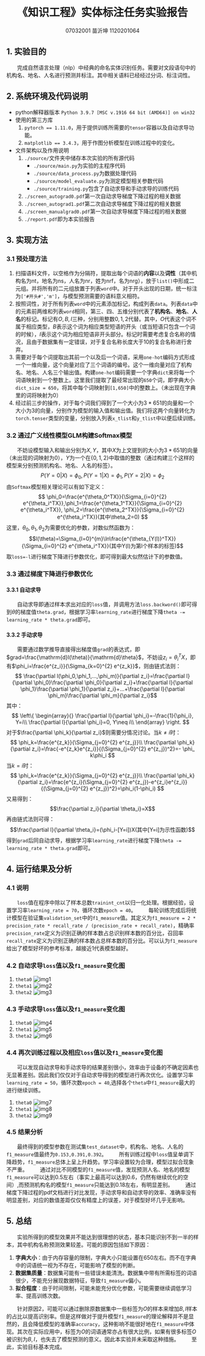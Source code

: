 <h1 align = "center">《知识工程》实体标注任务实验报告</h1>
<p align = "center">07032001 苗沂坤 1120201064</p>

## 1. 实验目的
&emsp;&emsp;完成自然语言处理（nlp）中经典的命名实体识别任务。需要对文段语句中的机构名、地名、人名进行预测并标注。其中相关语料已经经过分词、标注词性。

## 2. 系统环境及代码说明
* python解释器版本
`Python 3.9.7 [MSC v.1916 64 bit (AMD64)] on win32`
* 使用的第三方库
  1. `pytorch == 1.11.0`，用于提供训练所需要的`tensor`容器以及自动求导功能。
  2. `matplotlib == 3.4.3`，用于作图分析模型在训练过程中的变化。
* 文件架构以及作用说明
  1. `./source/`文件夹中储存本次实验的所有源代码
     - `./source/main.py`为实验的主程序代码
     - `./source/data_process.py`为数据处理代码
     - `./source/model_evaluate.py`为测定模型相关参数代码
     - `./source/training.py`包含了自动求导和手动求导的训练代码
  2. `./screen_autograd0.pdf`第一次自动求导梯度下降过程的相关数据
  3. `./screen_autograd1.pdf`第二次自动求导梯度下降过程的相关数据
  4. `./screen_manualgrad0.pdf`第一次自动求导梯度下降过程的相关数据
  5. `./report.pdf`即为本实验报告
## 3. 实现方法
### 3.1 预处理方法
1. 扫描语料文件，以空格作为分隔符，提取出每个词语的**内容**以及**词性**（其中机构名为nt，地名为ns，人名为nr，姓为nrf，名为nrg），放于`list()`中形成二元组。并将所有的二元组放置于列表`word`中。对于开头出现的日期，统一标注为`['#开头#','m']`，与模型预测需要的语料意义相符。
2. 按照词性，对于所有列表`word`中的元素添加标记，构成列表`data`。列表`data`中的元素前两维和列表`word`相同，第三、四、五维分别代表了**机构名**、**地名**、**人名**的标记。标记有$O,B,I$三种，分别用整数$0,1,2$代替。其中，$O$代表这个词不属于相应类型，$B$表示这个词为相应类型短语的开头（或当短语只包含一个词的时候），$I$表示这个词为相应短语非开头部分。标记时需要考虑复合名称的情况，且由于数据集有一定错误，对于复合名称长度大于10的复合名称进行舍弃。
3. 需要对于每个词提取出其前一个以及后一个词语，采用`one-hot`编码方式形成一个一维向量，这个向量对应了三个词语的编号。这个一维向量对应了机构名、地名、人名三个输出值。构建`one-hot`编码需要一个字典`dict`来将每一个词语映射到一个整数上。这里我们提取了最经常出现的`650`个词，即字典大小`dict_size = 650`，将其中每个词映射到`[1,650]`中的整数上。（未出现在字典里的词将映射为$0$）
4. 经过前三步的操作，对于每个词我们得到了一个大小为$3*651$的向量和一个大小为$3$的向量，分别作为模型的输入值和输出值。我们将这两个向量转化为`torch.tenser`类型的变量，分别放入列表`x_tlist`和`y_tlist`中以便后续训练。

### 3.2 通过广义线性模型GLM构建Softmax模型
&emsp;&emsp;不妨设模型输入和输出分别为$X,Y$，其中$X$为上文提到的大小为$3*651$的向量（未出现的词映射为0），$Y$为一个在$\left \{ 0, 1, 2 \right \}$中取值的整数（通过构建三个这样的模型来分别预测机构名、地名、人名的标签）。
$$ P(Y=0|X)=\phi_0,P(Y=1|X)=\phi_1,P(Y=2|X)=\phi_2$$
由`Softmax`模型相关理论可以有如下定义：
$$
\phi_0=\frac{e^{\theta_0^TX}}{\Sigma_{i=0}^{2} e^{\theta_i^TX}},\phi_1=\frac{e^{\theta_1^TX}}{\Sigma_{i=0}^{2} e^{\theta_i^TX}},
\phi_2=\frac{e^{\theta_2^TX}}{\Sigma_{i=0}^{2} e^{\theta_i^TX}}(其中\theta_2=0)
$$
这里，$\theta_0,\theta_1,\theta_2$为需要优化的参数，对数似然函数为：
$$l(\theta)=\Sigma_{l=0}^{m}\ln\frac{e^{\theta_{Y(l)}^TX}}{\Sigma_{i=0}^{2} e^{\theta_i^TX}}(其中Y(l)为第l个样本的标签)$$
取`loss=-l`进行梯度下降进行参数优化，即可得到最大似然估计下的参数值。
### 3.3 通过梯度下降进行参数优化
#### 3.3.1 自动求导
&emsp;&emsp;自动求导即通过样本求出对应的`loss`值，并调用方法`loss.backword()`即可得到$\theta$的梯度值`theta.grad`，根据学习率`learning_rate`进行梯度下降`theta -= learning_rate * theta.grad`即可。
#### 3.3.2 手动求导
&emsp;&emsp;需要通过数学推导直接得出梯度值`grad`的表达式，即$grad=\frac{\mathrm{d}l(\theta)}{\mathrm{d}\theta}$，不妨设$z_i=\theta_i^TX$，即有$\phi_i=\frac{e^{z_i}}{\Sigma_{k=0}^{2} e^{z_k}}$，则由链式法则：
$$
\frac{\partial l(\phi_0,\phi_1,...,\phi_m)}{\partial z_i}=\frac{\partial l}{\partial \phi_0}\frac{\partial \phi_0}{\partial z_i}+\frac{\partial l}{\partial \phi_1}\frac{\partial \phi_1}{\partial z_i}+...+\frac{\partial l}{\partial \phi_m}\frac{\partial \phi_m}{\partial z_i}$$
其中：
$$
\left\{
  \begin{array}{}  
             \frac{\partial l}{\partial \phi_i}=-\frac{1}{\phi_i}, Y=i\\  
             \frac{\partial l}{\partial \phi_i}=0, Y\neq i\\  
  \end{array} 
\right.
$$
对于$\frac{\partial \phi_k}{\partial z_i}$则需要分情况讨论。当$k\neq i$时：
$$
\phi_k=\frac{e^{z_k}}{\Sigma_{j=0}^{2} e^{z_j}}\\
\frac{\partial \phi_k}{\partial z_i}=\frac{-e^{z_k}e^{z_i}}{(\Sigma_{j=0}^{2} e^{z_j})^2}=- \phi_ k\phi_i
$$
当$k=i$时：
$$
\phi_k=\frac{e^{z_k}}{\Sigma_{j=0}^{2} e^{z_j}}\\
\frac{\partial \phi_k}{\partial z_i}=\frac{e^{z_i}(\Sigma_{j=0}^{2} e^{z_j})-e^{z_i}e^{z_i}}{(\Sigma_{j=0}^{2} e^{z_j})^2}=\phi_i(1-\phi_i)
$$
又易得到：
$$\frac{\partial z_i}{\partial \theta_i}=X$$
再由链式法则可得：
$$\frac{\partial l}{\partial \theta_i}=(\phi_i-[Y=i])X(其中[Y=i]为示性函数)$$
得到`grad`后同自动求导，根据学习率`learning_rate`进行梯度下降`theta -= learning_rate * theta.grad`即可。
## 4. 运行结果及分析
### 4.1 说明
&emsp;&emsp;`loss`值在程序中除以了样本总数`trainint_cnt`以归一化处理。根据经验，设置学习率`learning_rate = 70`，循环次数`epoch = 40`。
&emsp;&emsp;每轮训练完成后将统计模型在验证集`validation_set`中的`f1_measure`值。其定义为`f1_measure = 2 * precision_rate * recall_rate / (precision_rate + recall_rate)`，精确率`precision_rate`定义为识别正确的样本数占总识别样本数的百分比，召回率`recall_rate`定义为识别正确的样本数占总样本数的百分比。可以认为`f1_measure`给出了模型好坏的参考标准，越接近$1$代表模型越好。
### 4.2 自动求导`loss`值以及`f1_measure`变化图
1. `theta0`
![img1](./pic/auto0_theta0.png)
2. `theta1`
![img2](./pic/auto0_theta1.png)
3. `theta2`
![img3](./pic/auto0_theta2.png)
### 4.3 手动求导`loss`值以及`f1_measure`变化图
1. `theta0`
![img4](./pic/manual0_theta0.png)
2. `theta1`
![img5](./pic/manual0_theta1.png)
3. `theta2`
![img6](./pic/manual0_theta2.png)
### 4.4 再次训练过程以及相应`loss`值以及`f1_measure`变化图
&emsp;&emsp;可以发现自动求导和手动求导的结果差别很小，效率由于设备的不确定因素也无显著差别。因此我们仅仅对于自动求导得到的模型进行再次优化。设置学习率`learning_rate = 50`，循环次数`epoch = 40`,选择各个`theta`中`f1_measure`最大的进行继续训练。
1. `theta0`
![img7](./pic/auto1_theta0.png)
2. `theta1`
![img8](./pic/auto1_theta1.png)
3. `theta2`
![img9](./pic/auto1_theta2.png)
### 4.5 结果分析
&emsp;&emsp;最终得到的模型参数在测试集`test_dataset`中，机构名、地名、人名的`f1_measure`值最终为`0.153,0.391,0.392`。
&emsp;&emsp;所有训练过程中`loss`值呈单调下降趋势，`f1_measure`总体上呈上升趋势。学习率设置较为合理，模型过拟合现象不严重。
&emsp;&emsp;通过对比不同模型的`f1_measure`值，发现预测人名、地名的模型`f1_measure`可以达到$0.5$左右（事实上最高可以达到$0.6$，仍然有继续优化的空间）,而预测机构名的模型`f1_measure`只能达到$0.18$左右，有明显差别。
&emsp;&emsp;通过梯度下降过程的pdf文档进行对比发现，手动求导和自动求导的效率、准确率没有明显差别，对应的数值差距仅仅有精度上的误差，对于模型好坏几乎无影响。
## 5. 总结
&emsp;&emsp;实验所得到的模型效果并不能达到很理想的状态，基本只能识别不到一半的样本，其中机构名称预测效果较差。可能的原因包括如下原因：
1. **字典大小**：由于内存容量的限制，字典大小只能设置在650左右。而不在字典中的词语统一视为不存在，可能影响了模型的判断。
2. **数据集质量**：数据集可能有一些错误未能清洗。数据集中带有所需标签的词语很少，不能充分展现数据特征，导致`f1_measure`偏小。
3. **拟合程度**：由于时间限制，可能未能充分优化参数，可能需要继续调低学习率、提高训练次数。

&emsp;&emsp;针对原因2，可能可以通过删除原数据集中一些标签为$O$的样本来增加$B,I$样本的占比以提高识别率。但是这样做对于提升模型`f1_measure`的理论解释并不是显然的，且会降低模型的准确率`accuracy`，这种影响不能很好地在`f1_measure`中体现。其次在实际应用中，标签为$O$的词语通常亦占有很大比例，如果有很多标签$O$被识别为$B,I$，也失去了模型预测的意义。因此本实验并未采取这种措施。
&emsp;&emsp;至此，实验目标基本完成。